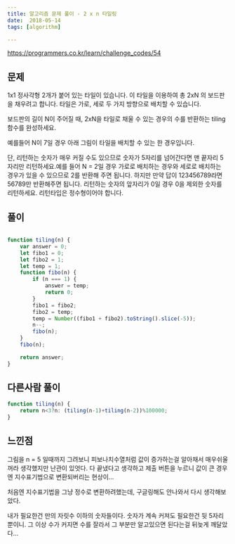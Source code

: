 ```yaml
---
title: 알고리즘 문제 풀이 - 2 x n 타일링
date:  2018-05-14
tags: [algorithm]

---
```

https://programmers.co.kr/learn/challenge_codes/54

## 문제
1x1 정사각형 2개가 붙어 있는 타일이 있습니다. 이 타일을 이용하여 총 2xN 의 보드판을 채우려고 합니다. 타일은 가로, 세로 두 가지 방향으로 배치할 수 있습니다.

보드판의 길이 N이 주어질 때, 2xN을 타일로 채울 수 있는 경우의 수를 반환하는 tiling 함수를 완성하세요.

예를들어 N이 7일 경우 아래 그림이 타일을 배치할 수 있는 한 경우입니다.

단, 리턴하는 숫자가 매우 커질 수도 있으므로 숫자가 5자리를 넘어간다면 맨 끝자리 5자리만 리턴하세요.예를 들어 N = 2일 경우 가로로 배치하는 경우와 세로로 배치하는 경우가 있을 수 있으므로 2를 반환해 주면 됩니다. 하지만 만약 답이 123456789라면 56789만 반환해주면 됩니다. 리턴하는 숫자의 앞자리가 0일 경우 0을 제외한 숫자를 리턴하세요. 리턴타입은 정수형이어야 합니다.
## 풀이

```javascript

function tiling(n) {
	var answer = 0;
    let fibo1 = 0;
    let fibo2 = 1;
    let temp = 1;
    function fibo(n) {
        if (n === 1) {
            answer = temp;
            return 0;
        }
        fibo1 = fibo2;
        fibo2 = temp;
        temp = Number((fibo1 + fibo2).toString().slice(-5));
        n--;
        fibo(n);
    }
    fibo(n);

    return answer;
}
```

## 다른사람 풀이
```javascript
function tiling(n) {
    return n<3?n: (tiling(n-1)+tiling(n-2))%100000;
}
```

## 느낀점
그림을 n = 5 일때까지 그려보니 피보나치수열처럼 값이 증가하는걸 알아채서 매우쉬울꺼라 생각했지만 난관이 있엇다.
다 끝냈다고 생각하고 제출 버튼을 누르니 값이 큰 경우엔 지수표기법으로 변환되버리는 현상이...

처음엔 지수표기법을 그냥 정수로 변환하려했는데, 구글링해도 안나와서 다시 생각해보았다.

내가 필요한건 만의 자릿수 이하의 숫자들이다. 숫자가 계속 커져도 필요한건 뒷 5자리 뿐이니. 그 이상 수가 커지면 수를 잘라서 그 부분만 알고있으면 된다는걸 뒤늦게 깨달았다...
